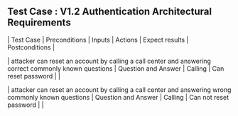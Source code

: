 ## Test Case : V1.2 Authentication Architectural Requirements

| Test Case  | Preconditions | Inputs | Actions | Expect results | Postconditions |

| attacker can reset an account by calling a call center and answering correct commonly known
questions  | Question and Answer | Calling | Can reset password | |

| attacker can reset an account by calling a call center and answering wrong commonly known
questions  | Question and Answer | Calling | Can not reset password | |



